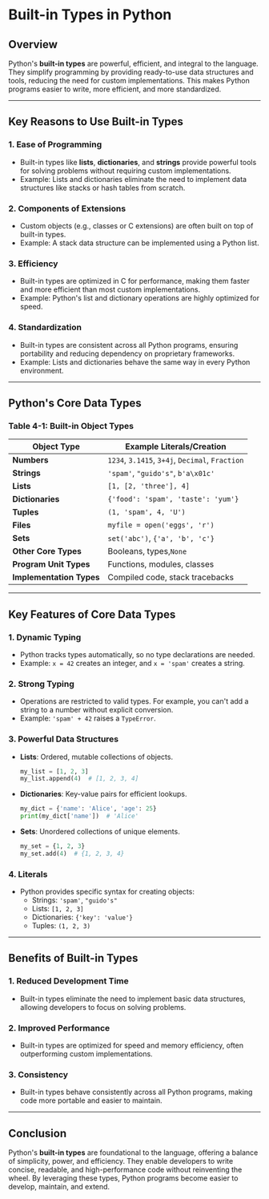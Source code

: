 # Built-in Types in Python

## Overview

Python's **built-in types** are powerful, efficient, and integral to the language. They simplify programming by providing ready-to-use data structures and tools, reducing the need for custom implementations. This makes Python programs easier to write, more efficient, and more standardized.

---

## Key Reasons to Use Built-in Types

### 1. **Ease of Programming**

- Built-in types like **lists**, **dictionaries**, and **strings** provide powerful tools for solving problems without requiring custom implementations.
- Example: Lists and dictionaries eliminate the need to implement data structures like stacks or hash tables from scratch.

### 2. **Components of Extensions**

- Custom objects (e.g., classes or C extensions) are often built on top of built-in types.
- Example: A stack data structure can be implemented using a Python list.

### 3. **Efficiency**

- Built-in types are optimized in C for performance, making them faster and more efficient than most custom implementations.
- Example: Python's list and dictionary operations are highly optimized for speed.

### 4. **Standardization**

- Built-in types are consistent across all Python programs, ensuring portability and reducing dependency on proprietary frameworks.
- Example: Lists and dictionaries behave the same way in every Python environment.

---

## Python's Core Data Types

### Table 4-1: Built-in Object Types

| **Object Type**          | **Example Literals/Creation**                       |
| ------------------------------ | --------------------------------------------------------- |
| **Numbers**              | `1234`, `3.1415`, `3+4j`, `Decimal`, `Fraction` |
| **Strings**              | `'spam'`, `"guido's"`, `b'a\x01c'`                  |
| **Lists**                | `[1, [2, 'three'], 4]`                                  |
| **Dictionaries**         | `{'food': 'spam', 'taste': 'yum'}`                      |
| **Tuples**               | `(1, 'spam', 4, 'U')`                                   |
| **Files**                | `myfile = open('eggs', 'r')`                            |
| **Sets**                 | `set('abc')`, `{'a', 'b', 'c'}`                       |
| **Other Core Types**     | Booleans, types,`None`                                  |
| **Program Unit Types**   | Functions, modules, classes                               |
| **Implementation Types** | Compiled code, stack tracebacks                           |

---

## Key Features of Core Data Types

### 1. **Dynamic Typing**

- Python tracks types automatically, so no type declarations are needed.
- Example: `x = 42` creates an integer, and `x = 'spam'` creates a string.

### 2. **Strong Typing**

- Operations are restricted to valid types. For example, you can't add a string to a number without explicit conversion.
- Example: `'spam' + 42` raises a `TypeError`.

### 3. **Powerful Data Structures**

- **Lists**: Ordered, mutable collections of objects.
  ```python
  my_list = [1, 2, 3]
  my_list.append(4)  # [1, 2, 3, 4]
  ```
- **Dictionaries**: Key-value pairs for efficient lookups.
  ```python
  my_dict = {'name': 'Alice', 'age': 25}
  print(my_dict['name'])  # 'Alice'
  ```
- **Sets**: Unordered collections of unique elements.
  ```python
  my_set = {1, 2, 3}
  my_set.add(4)  # {1, 2, 3, 4}
  ```

### 4. **Literals**

- Python provides specific syntax for creating objects:
  - Strings: `'spam'`, `"guido's"`
  - Lists: `[1, 2, 3]`
  - Dictionaries: `{'key': 'value'}`
  - Tuples: `(1, 2, 3)`

---

## Benefits of Built-in Types

### 1. **Reduced Development Time**

- Built-in types eliminate the need to implement basic data structures, allowing developers to focus on solving problems.

### 2. **Improved Performance**

- Built-in types are optimized for speed and memory efficiency, often outperforming custom implementations.

### 3. **Consistency**

- Built-in types behave consistently across all Python programs, making code more portable and easier to maintain.

---

## Conclusion

Python's **built-in types** are foundational to the language, offering a balance of simplicity, power, and efficiency. They enable developers to write concise, readable, and high-performance code without reinventing the wheel. By leveraging these types, Python programs become easier to develop, maintain, and extend.
